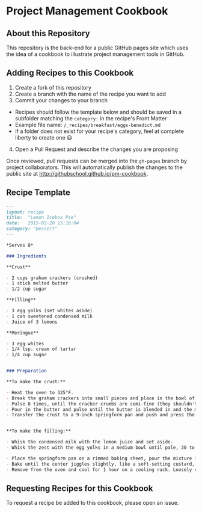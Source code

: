 # Project Management Cookbook

## About this Repository

This repository is the back-end for a public GitHub pages site which uses the idea of a cookbook to illustrate project management tools in GitHub.

## Adding Recipes to this Cookbook

1. Create a fork of this repository
2. Create a branch with the name of the recipe you want to add
3. Commit your changes to your branch
  - Recipes should follow the template below and should be saved in a subfolder matching the `category:` in the recipe's Front Matter
  - Example file name: `/_recipes/breakfast/eggs-benedict.md`
  - If a folder does not exist for your recipe's category, feel at complete liberty to create one :smiley:
4. Open a Pull Request and describe the changes you are proposing

Once reviewed, pull requests can be merged into the `gh-pages` branch by project collaborators.  This will automatically publish the changes to the public site at http://githubschool.github.io/pm-cookbook.


## Recipe Template

```Markdown
---
layout: recipe
title:  "Lemon Icebox Pie"
date:   2015-02-20 15:16:04
category: "Dessert"
---

*Serves 8*

### Ingredients

**Crust**

- 2 cups graham crackers (crushed)
- 1 stick melted butter
- 1/2 cup sugar

**Filling**

- 3 egg yolks (set whites aside)
- 1 can sweetened condensed milk
- Juice of 3 lemons

**Meringue**

- 3 egg whites
- 1/4 tsp. cream of tartar
- 1/4 cup sugar


### Preparation

**To make the crust:**

- Heat the oven to 325°F.
- Break the graham crackers into small pieces and place in the bowl of a food processor along with the sugar and salt.
- Pulse 8 times, until the cracker crumbs are semi-fine (they shouldn't be powdery but not in large shards either) and the crackers and sugar are combined.
- Pour in the butter and pulse until the butter is blended in and the mixture isn't crumbly and holds its shape when you squeeze it, about twelve 1-second pulses.
- Transfer the crust to a 9-inch springform pan and push and press the crumb mixture into the bottom and two-thirds of the way up the sides of the pan. Use the bottom of a measuring cup to press the crust into place. Set aside.


**To make the filling:**

- Whisk the condensed milk with the lemon juice and set aside.
- Whisk the zest with the egg yolks in a medium bowl until pale, 30 to 60 seconds, and then whisk in the lemon juice-condensed milk mixture.

- Place the springform pan on a rimmed baking sheet, pour the mixture into the crust, and carefully transfer the baking sheet to the oven.
- Bake until the center jiggles slightly, like a soft-setting custard, about 25 minutes.
- Remove from the oven and cool for 1 hour on a cooling rack. Loosely cover the pan with plastic wrap (be careful not to let the plastic wrap touch the top of the pie) and freeze for at least 6 hours or overnight.

```


## Requesting Recipes for this Cookbook

To request a recipe be added to this cookbook, please open an issue.
